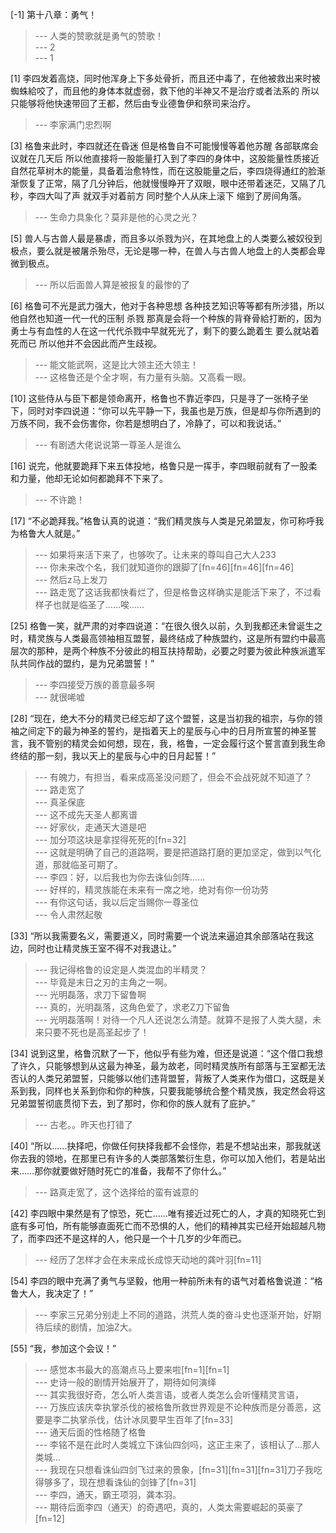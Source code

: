 
[-1] 第十八章：勇气！
>--- 人类的赞歌就是勇气的赞歌！<br>
>--- 2<br>
>--- 1<br>

[1] 李四发着高烧，同时他浑身上下多处骨折，而且还中毒了，在他被救出来时被蜘蛛給咬了，而且他的身体本就虚弱，救下他的半神又不是治疗或者法系的 所以只能够将他快速带回了王都，然后由专业德鲁伊和祭司来治疗。
>--- 李家满门忠烈啊<br>

[3] 格鲁来此时，李四就还在昏迷 但是格鲁自不可能慢慢等着他苏醒 各部联席会议就在几天后 所以他直接将一股能量打入到了李四的身体中，这股能量性质接近自然花草树木的能量，具备着治愈特性，而在这股能量之后，李四烧得通红的脸渐渐恢复了正常，隔了几分钟后，他就慢慢睁开了双眼，眼中还带着迷茫，又隔了几秒，李四大叫了声 就双手对着前方 同时整个人从床上滚下 缩到了房间角落。
>--- 生命力具象化？莫非是他的心灵之光？<br>

[5] 兽人与古兽人最是暴虐，而且多以杀戮为兴，在其地盘上的人类要么被奴役到极点，要么就是被屠杀殆尽，无论是哪一种，在兽人与古兽人地盘上的人类都会卑微到极点。
>--- 所以后面兽人算是被报复的最惨的了<br>

[6] 格鲁可不光是武力强大，他对于各种思想 各种技艺知识等等都有所涉猎，所以他自然也知道一代一代的压制 杀戮 那真是会将一个种族的背脊骨給打断的，因为勇士与有血性的人在这一代代杀戮中早就死光了，剩下的要么跪着生 要么就站着死而已 所以他并不会因此而产生歧视。
>--- 能文能武啊，这是比大领主还大领主！<br>
>--- 这格鲁还是个全才啊，有力量有头脑。又高看一眼。<br>

[10] 这些侍从与臣下都是领命离开，格鲁也不靠近李四，只是寻了一张椅子坐下，同时对李四说道：“你可以先平静一下，我虽也是万族，但是却与你所遇到的万族不同，我不会伤害你，你若是想明白了，冷静了，可以和我说话。”
>--- 有剧透大佬说说第一尊圣人是谁么<br>

[16] 说完，他就要跪拜下来五体投地，格鲁只是一挥手，李四眼前就有了一股柔和力量，他却无论如何都跪拜不下来了。
>--- 不许跪！<br>

[17] “不必跪拜我。”格鲁认真的说道：“我们精灵族与人类是兄弟盟友，你可称呼我为格鲁大人就是。”
>--- 如果将来活下来了，也够吹了。让未来的尊叫自己大人233<br>
>--- 你未来改个名，我们就知道你的跟脚了[fn=46][fn=46][fn=46]<br>
>--- 然后z马上发刀<br>
>--- 路走宽了这话我都快看烂了，但是格鲁这样确实是能活下来了，不过看样子也就是临圣了……唉……<br>

[25] 格鲁一笑，就严肃的对李四说道：“在很久很久以前，久到我都还未曾诞生之时，精灵族与人类最高领袖相互盟誓，最终结成了种族盟约，这是所有盟约中最高层次的那种，是两个种族不分彼此的相互扶持帮助，必要之时要为彼此种族派遣军队共同作战的盟约，是为兄弟盟誓！”
>--- 李四接受万族的善意最多啊<br>
>--- 就很唏嘘<br>

[28] “现在，绝大不分的精灵已经忘却了这个盟誓，这是当初我的祖宗，与你的领袖之间定下的最为神圣的誓约，是指着天上的星辰与心中的日月所宣誓的神圣誓言，我不管别的精灵会如何想，现在，我，格鲁，一定会履行这个誓言直到我生命终结的那一刻，我以天上的星辰与心中的日月起誓！”
>--- 有魄力，有担当，看来成高圣没问题了，但会不会战死就不知道了？<br>
>--- 路走宽了<br>
>--- 真圣保底<br>
>--- 这不成先天圣人都离谱<br>
>--- 好家伙，走通天大道是吧<br>
>--- 加分项这块是拿捏得死死的[fn=32]<br>
>--- 这就是明确了自己的道路啊，要是把道路打磨的更加坚定，做到以气化道，那就临圣可期了。<br>
>--- 李四：好，以后我也为你去诛仙剑阵……<br>
>--- 好样的，精灵族能在未来有一席之地，绝对有你一份功劳<br>
>--- 有你这句话，我以后定当赐你一尊圣位<br>
>--- 令人肃然起敬<br>

[33] “所以我需要名义，需要道义，同时需要一个说法来逼迫其余部落站在我这边，同时也让精灵族王室不得不对我退让。”
>--- 我记得格鲁的设定是人类混血的半精灵？<br>
>--- 毕竟是末日之刃的主角之一啊。<br>
>--- 光明磊落，求刀下留鲁啊<br>
>--- 真的，光明磊落，这角色爱了，求老Z刀下留鲁<br>
>--- 光明磊落啊！对待一个凡人还说怎么清楚。就算不是报了人类大腿，未来只要不死也是高圣起步了！<br>

[34] 说到这里，格鲁沉默了一下，他似乎有些为难，但还是说道：“这个借口我想了许久，只能够想到从这最为神圣，最为故老，同时精灵族所有部落与王室都无法否认的人类兄弟盟誓，只能够以他们违背盟誓，背叛了人类来作为借口，这既是关系到我，同样也关系到你和你的种族，只要我能够统合整个精灵族，我定然会将这兄弟盟誓彻底贯彻下去，到了那时，你和你的族人就有了庇护。”
>--- 古老。。昨天也打错了<br>

[40] “所以……抉择吧，你做任何抉择我都不会怪你，若是不想站出来，那我就送你去我的领地，在那里已有许多的人类部落繁衍生息，你可以加入他们，若是站出来……那你就要做好随时死亡的准备，我帮不了你什么。”
>--- 路真走宽了，这个选择给的蛮有诚意的<br>

[42] 李四眼中果然是有了惊恐，死亡……唯有接近过死亡的人，才真的知晓死亡到底有多可怕，所有能够直面死亡而不恐惧的人，他们的精神其实已经开始超越凡物了，而李四还不是这样的人，他只是一个十几岁的少年而已。
>--- 经历了怎样才会在未来成长成惊天动地的龚叶羽[fn=11]<br>

[54] 李四的眼中充满了勇气与坚毅，他用一种前所未有的语气对着格鲁说道：“格鲁大人，我决定了！”
>--- 李家三兄弟分别走上不同的道路，洪荒人类的奋斗史也逐渐开始，好期待后续的剧情，加油Z大。<br>

[55] “我，参加这个会议！”
>--- 感觉本书最大的高潮点马上要来啦[fn=1][fn=1]<br>
>--- 史诗一般的剧情开始展开了，期待如何演绎<br>
>--- 其实我很好奇，怎么听人类言语，或者人类怎么会听懂精灵言语，<br>
>--- 万族应该庆幸执掌杀伐的被格鲁所救世界观是不论种族而是分善恶，这要是李二执掌杀伐，估计冰凤要早生百年了[fn=33]<br>
>--- 通天后面的性格随了格鲁<br>
>--- 李铭不是在此时人类城立下诛仙四剑吗，这正主来了，该相认了…那人类城…<br>
>--- 我现在只想看诛仙四剑飞过来的景象，[fn=31][fn=31][fn=31]刀子我吃得够多了，现在想看诛仙的剑锋了[fn=31]<br>
>--- 李四，通天，霸王项羽，龚本羽。<br>
>--- 期待后面李四（通天）的奇遇吧，真的，人类太需要崛起的英豪了[fn=12]<br>
